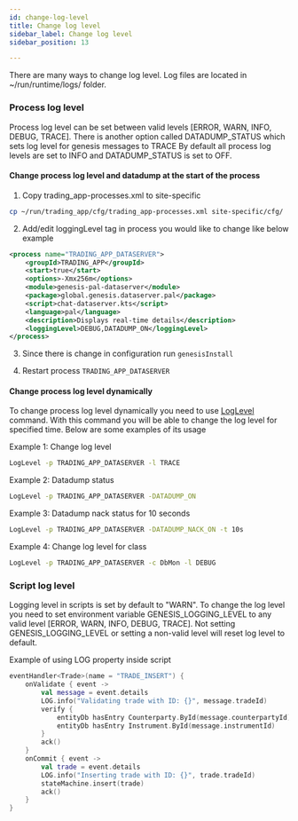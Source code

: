 ```yaml
---
id: change-log-level
title: Change log level
sidebar_label: Change log level
sidebar_position: 13

---
```


There are many ways to change log level.
Log files are located in ~/run/runtime/logs/ folder.


### Process log level

Process log level can be set between valid levels [ERROR, WARN, INFO, DEBUG, TRACE].
There is another option called DATADUMP_STATUS which sets log level for genesis messages to TRACE
By default all process log levels are set to INFO and DATADUMP_STATUS is set to OFF.

#### Change process log level and datadump at the start of the process

1. Copy trading_app-processes.xml to site-specific
   
```bash
cp ~/run/trading_app/cfg/trading_app-processes.xml site-specific/cfg/
```

2. Add/edit loggingLevel tag in process you would like to change like below example

```xml
<process name="TRADING_APP_DATASERVER">
    <groupId>TRADING_APP</groupId>
    <start>true</start>
    <options>-Xmx256m</options>
    <module>genesis-pal-dataserver</module>
    <package>global.genesis.dataserver.pal</package>
    <script>chat-dataserver.kts</script>
    <language>pal</language>
    <description>Displays real-time details</description>
    <loggingLevel>DEBUG,DATADUMP_ON</loggingLevel>
</process> 
```

3. Since there is change in configuration run `genesisInstall`

4. Restart process `TRADING_APP_DATASERVER`

#### Change process log level dynamically

To change process log level dynamically you need to use [LogLevel](/server-reference/operations/commands/#loglevel-script) command.
With this command you will be able to change the log level for specified time.
Below are some examples of its usage

Example 1: Change log level

```bash
LogLevel -p TRADING_APP_DATASERVER -l TRACE
```

Example 2: Datadump status

```bash
LogLevel -p TRADING_APP_DATASERVER -DATADUMP_ON
```

Example 3: Datadump nack status for 10 seconds

```bash
LogLevel -p TRADING_APP_DATASERVER -DATADUMP_NACK_ON -t 10s
```

Example 4: Change log level for class

```bash
LogLevel -p TRADING_APP_DATASERVER -c DbMon -l DEBUG
```

### Script log level

Logging level in scripts is set by default to "WARN". To change the log level you need to set environment variable GENESIS_LOGGING_LEVEL to any valid level [ERROR, WARN, INFO, DEBUG, TRACE]. Not setting GENESIS_LOGGING_LEVEL or setting a non-valid level will reset log level to default.

Example of using LOG property inside script
```kotlin {4,13} 
eventHandler<Trade>(name = "TRADE_INSERT") {
    onValidate { event ->
        val message = event.details
        LOG.info("Validating trade with ID: {}", message.tradeId)
        verify {
            entityDb hasEntry Counterparty.ById(message.counterpartyId)
            entityDb hasEntry Instrument.ById(message.instrumentId)
        }
        ack()
    }
    onCommit { event ->
        val trade = event.details
        LOG.info("Inserting trade with ID: {}", trade.tradeId)
        stateMachine.insert(trade)
        ack()
    }
}
```